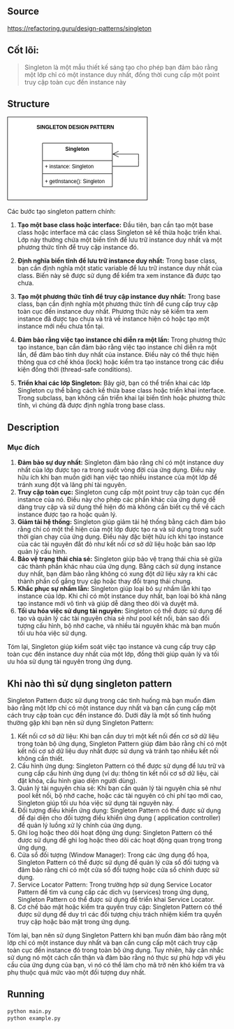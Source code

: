 ## Source

https://refactoring.guru/design-patterns/singleton

## Cốt lõi:

> Singleton là một mẫu thiết kế sáng tạo cho phép bạn đảm bảo rằng một lớp chỉ có một instance duy nhất, đồng thời cung
> cấp một point truy cập toàn cục đến instance này

## Structure

![alt tag](singleton.png)

Các bước tạo singleton pattern chính:

1. **Tạo một base class hoặc interface:** Đầu tiên, bạn cần tạo một base class hoặc interface mà các class Singleton sẽ
   kế thừa hoặc triển khai. Lớp này thường chứa một biến tĩnh để lưu trữ instance duy nhất và một phương thức tĩnh để
   truy cập instance đó.

2. **Định nghĩa biến tĩnh để lưu trữ instance duy nhất:** Trong base class, bạn cần định nghĩa một static variable để
   lưu trữ instance duy nhất của class. Biến này sẽ được sử dụng để kiểm tra xem instance đã được tạo chưa.

3. **Tạo một phương thức tĩnh để truy cập instance duy nhất:** Trong base class, bạn cần định nghĩa một phương thức tĩnh
   để cung cấp truy cập toàn cục đến instance duy nhất. Phương thức này sẽ kiểm tra xem instance đã được tạo chưa và trả
   về instance hiện có hoặc tạo một instance mới nếu chưa tồn tại.

4. **Đảm bảo rằng việc tạo instance chỉ diễn ra một lần:** Trong phương thức tạo instance, bạn cần đảm bảo rằng việc tạo
   instance chỉ diễn ra một lần, để đảm bảo tính duy nhất của instance. Điều này có thể thực hiện thông qua cơ chế
   khóa (lock) hoặc kiểm tra tạo instance trong các điều kiện đồng thời (thread-safe conditions).

5. **Triển khai các lớp Singleton:** Bây giờ, bạn có thể triển khai các lớp Singleton cụ thể bằng cách kế thừa base
   class hoặc triển khai interface. Trong subclass, bạn không cần triển khai lại biến tĩnh hoặc phương thức tĩnh, vì
   chúng đã được định nghĩa trong base class.

## Description

### Mục đích

1. **Đảm bảo sự duy nhất:** Singleton đảm bảo rằng chỉ có một instance duy nhất của lớp được tạo ra trong suốt vòng đời
   của
   ứng dụng. Điều này hữu ích khi bạn muốn giới hạn việc tạo nhiều instance của một lớp để tránh xung đột và lãng phí
   tài nguyên.
2. **Truy cập toàn cục:** Singleton cung cấp một point truy cập toàn cục đến instance của nó. Điều này cho phép các phần
   khác của ứng dụng dễ dàng truy cập và sử dụng thể hiện đó mà không cần biết cụ thể về cách instance được tạo ra hoặc
   quản lý.
3. **Giảm tải hệ thống:** Singleton giúp giảm tải hệ thống bằng cách đảm bảo rằng chỉ có một thể hiện của một lớp được
   tạo
   ra và sử dụng trong suốt thời gian chạy của ứng dụng. Điều này đặc biệt hữu ích khi tạo instance của các tài nguyên
   đắt đỏ như kết nối cơ sở dữ liệu hoặc bản sao lớp quản lý cấu hình.
4. **Bảo vệ trạng thái chia sẻ:** Singleton giúp bảo vệ trạng thái chia sẻ giữa các thành phần khác nhau của ứng dụng.
   Bằng
   cách sử dụng instance duy nhất, bạn đảm bảo rằng không có xung đột dữ liệu xảy ra khi các thành phần cố gắng truy cập
   hoặc thay đổi trạng thái chung.
5. **Khắc phục sự nhầm lẫn:** Singleton giúp loại bỏ sự nhầm lẫn khi tạo instance của lớp. Khi chỉ có một instance duy
   nhất,
   bạn loại bỏ khả năng tạo instance mới vô tình và giúp dễ dàng theo dõi và duyệt mã.
6. **Tối ưu hóa việc sử dụng tài nguyên:** Singleton có thể được sử dụng để tạo và quản lý các tài nguyên chia sẻ như
   pool
   kết nối, bản sao đối tượng cấu hình, bộ nhớ cache, và nhiều tài nguyên khác mà bạn muốn tối ưu hóa việc sử dụng.

Tóm lại, Singleton giúp kiểm soát việc tạo instance và cung cấp truy cập toàn cục đến instance duy nhất của một lớp,
đồng thời giúp quản lý và tối ưu hóa sử dụng tài nguyên trong ứng dụng.

## Khi nào thì sử dụng singleton pattern

Singleton Pattern được sử dụng trong các tình huống mà bạn muốn đảm bảo rằng một lớp chỉ có một instance duy nhất và bạn
cần cung cấp một cách truy cập toàn cục đến instance đó. Dưới đây là một số tình huống thường gặp khi bạn nên sử dụng
Singleton Pattern:

1. Kết nối cơ sở dữ liệu: Khi bạn cần duy trì một kết nối đến cơ sở dữ liệu trong toàn bộ ứng dụng, Singleton Pattern
   giúp đảm bảo rằng chỉ có một kết nối cơ sở dữ liệu duy nhất được sử dụng và tránh tạo nhiều kết nối không cần thiết.
2. Cấu hình ứng dụng: Singleton Pattern có thể được sử dụng để lưu trữ và cung cấp cấu hình ứng dụng (ví dụ: thông tin
   kết nối cơ sở dữ liệu, cài đặt khóa, cấu hình giao diện người dùng).
3. Quản lý tài nguyên chia sẻ: Khi bạn cần quản lý tài nguyên chia sẻ như pool kết nối, bộ nhớ cache, hoặc các tài
   nguyên có chi phí tạo mới cao, Singleton giúp tối ưu hóa việc sử dụng tài nguyên này.
4. Đối tượng điều khiển ứng dụng: Singleton Pattern có thể được sử dụng để đại diện cho đối tượng điều khiển ứng dụng (
   application controller) để quản lý luồng xử lý chính của ứng dụng.
5. Ghi log hoặc theo dõi hoạt động ứng dụng: Singleton Pattern có thể được sử dụng để ghi log hoặc theo dõi các hoạt
   động quan trọng trong ứng dụng.
6. Cửa sổ đối tượng (Window Manager): Trong các ứng dụng đồ họa, Singleton Pattern có thể được sử dụng để quản lý cửa sổ
   đối tượng và đảm bảo rằng chỉ có một cửa sổ đối tượng hoặc cửa sổ chính được sử dụng.
7. Service Locator Pattern: Trong trường hợp sử dụng Service Locator Pattern để tìm và cung cấp các dịch vụ (services)
   trong ứng dụng, Singleton Pattern có thể được sử dụng để triển khai Service Locator.
8. Cơ chế bảo mật hoặc kiểm tra quyền truy cập: Singleton Pattern có thể được sử dụng để duy trì các đối tượng chịu
   trách nhiệm kiểm tra quyền truy cập hoặc bảo mật trong ứng dụng.

Tóm lại, bạn nên sử dụng Singleton Pattern khi bạn muốn đảm bảo rằng một lớp chỉ có một instance duy nhất và bạn cần
cung cấp một cách truy cập toàn cục đến instance đó trong toàn bộ ứng dụng. Tuy nhiên, hãy cân nhắc sử dụng nó một cách
cẩn thận và đảm bảo rằng nó thực sự phù hợp với yêu cầu của ứng dụng của bạn, vì nó có thể làm cho mã trở nên khó kiểm
tra và phụ thuộc quá mức vào một đối tượng duy nhất.

## Running

```
python main.py
python example.py
```